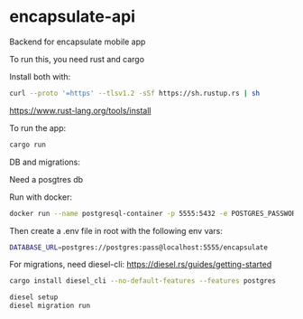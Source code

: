 # encapsulate-api
Backend for encapsulate mobile app

To run this, you need rust and cargo

Install both with:

```sh
curl --proto '=https' --tlsv1.2 -sSf https://sh.rustup.rs | sh
```
https://www.rust-lang.org/tools/install


To run the app:

```sh
cargo run
```


DB and migrations:

Need a posgtres db

Run with docker:

```sh
docker run --name postgresql-container -p 5555:5432 -e POSTGRES_PASSWORD=pass -d postgres
```
Then create a .env file in root with the following env vars:

```sh
DATABASE_URL=postgres://postgres:pass@localhost:5555/encapsulate
```

For migrations, need diesel-cli:
https://diesel.rs/guides/getting-started
```sh
cargo install diesel_cli --no-default-features --features postgres

diesel setup
diesel migration run
````
